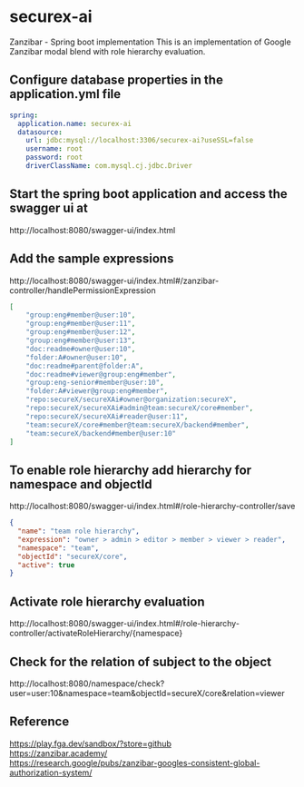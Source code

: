 # securex-ai
Zanzibar - Spring boot implementation 
This is an implementation of Google Zanzibar modal blend with role hierarchy evaluation.

## Configure database properties in the application.yml file
```yaml
spring:
  application.name: securex-ai
  datasource:
    url: jdbc:mysql://localhost:3306/securex-ai?useSSL=false
    username: root
    password: root
    driverClassName: com.mysql.cj.jdbc.Driver
```
## Start the spring boot application and access the swagger ui at
http://localhost:8080/swagger-ui/index.html

## Add the sample expressions
http://localhost:8080/swagger-ui/index.html#/zanzibar-controller/handlePermissionExpression
```json
[
    "group:eng#member@user:10",
    "group:eng#member@user:11",
    "group:eng#member@user:12",
    "group:eng#member@user:13",
    "doc:readme#owner@user:10",
    "folder:A#owner@user:10",
    "doc:readme#parent@folder:A",
    "doc:readme#viewer@group:eng#member",
    "group:eng-senior#member@user:10",
    "folder:A#viewer@group:eng#member",
    "repo:secureX/secureXAi#owner@organization:secureX",
    "repo:secureX/secureXAi#admin@team:secureX/core#member",
    "repo:secureX/secureXAi#reader@user:11",
    "team:secureX/core#member@team:secureX/backend#member",
    "team:secureX/backend#member@user:10"
]
```

## To enable role hierarchy add hierarchy for namespace and objectId
http://localhost:8080/swagger-ui/index.html#/role-hierarchy-controller/save
```json
{
  "name": "team role hierarchy",
  "expression": "owner > admin > editor > member > viewer > reader",
  "namespace": "team",
  "objectId": "secureX/core",
  "active": true
}
```
## Activate role hierarchy evaluation 
http://localhost:8080/swagger-ui/index.html#/role-hierarchy-controller/activateRoleHierarchy/{namespace}

## Check for the relation of subject to the object
http://localhost:8080/namespace/check?user=user:10&namespace=team&objectId=secureX/core&relation=viewer

## Reference
https://play.fga.dev/sandbox/?store=github \
https://zanzibar.academy/ \
https://research.google/pubs/zanzibar-googles-consistent-global-authorization-system/